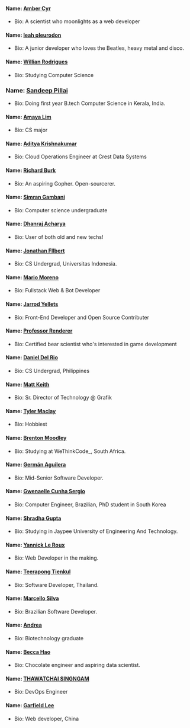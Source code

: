 #### Name: [Amber Cyr](https://github.com/SheW0lf)

- Bio: A scientist who moonlights as a web developer


#### Name: [leah pleurodon](https://github.com/leahpleurodon)

- Bio: A junior developer who loves the Beatles, heavy metal and disco.


#### Name: [Willian Rodrigues](https://github.com/willianrod)

- Bio: Studying Computer Science


### Name: [Sandeep Pillai](https://github.com/Corruption13)

- Bio: Doing first year B.tech Computer Science in Kerala, India.


#### Name: [Amaya Lim](https://github.com/nightrainlily)

- Bio: CS major


#### Name: [Aditya Krishnakumar](https://github.com/beingadityak)

- Bio: Cloud Operations Engineer at Crest Data Systems


#### Name: [Richard Burk](https://github.com/rbo13)

- Bio: An aspiring Gopher. Open-sourcerer.


#### Name: [Simran Gambani](https://github.com/gambani-simran)

- Bio: Computer science undergraduate


#### Name: [Dhanraj Acharya](https://github.com/drex44)

- Bio: User of both old and new techs!


#### Name: [Jonathan FIlbert](https://github.com/jonathanfilbert)

- Bio: CS Undergrad, Universitas Indonesia.


#### Name: [Mario Moreno](https://github.com/soymariomoreno)

- Bio: Fullstack Web & Bot Developer


#### Name: [Jarrod Yellets](https://github.com/jarrodyellets)

- Bio: Front-End Developer and Open Source Contributer


#### Name: [Professor Renderer](https://github.com/Renderer-RCT2)

- Bio: Certified bear scientist who's interested in game development


#### Name: [Daniel Del Rio](https://github.com/daniddelrio)

- Bio: CS Undergrad, Philippines


#### Name: [Matt Keith](https://github.com/redyetico)

- Bio: Sr. Director of Technology @ Grafik


#### Name: [Tyler Maclay](https://github.com/tylermaclay)

- Bio: Hobbiest


#### Name: [Brenton Moodley](https://github.com/breakstate)

- Bio: Studying at WeThinkCode_, South Africa.


#### Name: [Germán Aguilera](https://github.com/germmand)

- Bio: Mid-Senior Software Developer.


#### Name: [Gwenaelle Cunha Sergio](https://github.com/gcunhase)

- Bio: Computer Engineer, Brazilian, PhD student in South Korea


#### Name: [Shradha Gupta](https://github.com/shradha14)

- Bio: Studying in Jaypee University of Engineering And Technology.


#### Name: [Yannick Le Roux](https://github.com/YannickLeRoux)

- Bio: Web Developer in the making.


#### Name: [Teerapong Tienkul](https://github.com/teerapongt)

- Bio: Software Developer, Thailand.


#### Name: [Marcello Silva](https://github.com/MarcelloVSilva)

- Bio: Brazilian Software Developer.


#### Name: [Andrea](https://github.com/kaywinnet)

- Bio: Biotechnology graduate

#### Name: [Becca Hao](https://github.com/haobecca)

- Bio: Chocolate engineer and aspiring data scientist.

#### Name: [THAWATCHAI SINGNGAM](https://github.com/merxer)

- Bio: DevOps Engineer

#### Name: [Garfield Lee](https://github.com/Garfield550)

- Bio: Web developer, China
